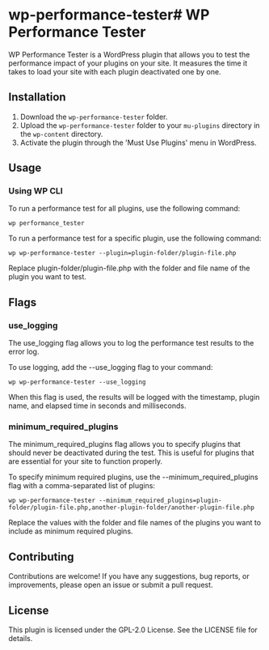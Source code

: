 # wp-performance-tester# WP Performance Tester

WP Performance Tester is a WordPress plugin that allows you to test the performance impact of your plugins on your site. It measures the time it takes to load your site with each plugin deactivated one by one.

## Installation

1. Download the `wp-performance-tester` folder.
2. Upload the `wp-performance-tester` folder to your `mu-plugins` directory in the `wp-content` directory.
3. Activate the plugin through the 'Must Use Plugins' menu in WordPress.

## Usage

### Using WP CLI

To run a performance test for all plugins, use the following command:

```
wp performance_tester
```

To run a performance test for a specific plugin, use the following command:

```
wp wp-performance-tester --plugin=plugin-folder/plugin-file.php
```

Replace plugin-folder/plugin-file.php with the folder and file name of the plugin you want to test.

## Flags
### use_logging
The use_logging flag allows you to log the performance test results to the error log.

To use logging, add the --use_logging flag to your command:

```
wp wp-performance-tester --use_logging
```

When this flag is used, the results will be logged with the timestamp, plugin name, and elapsed time in seconds and milliseconds.

### minimum_required_plugins
The minimum_required_plugins flag allows you to specify plugins that should never be deactivated during the test. This is useful for plugins that are essential for your site to function properly.

To specify minimum required plugins, use the --minimum_required_plugins flag with a comma-separated list of plugins:

```
wp wp-performance-tester --minimum_required_plugins=plugin-folder/plugin-file.php,another-plugin-folder/another-plugin-file.php
```

Replace the values with the folder and file names of the plugins you want to include as minimum required plugins.

## Contributing
Contributions are welcome! If you have any suggestions, bug reports, or improvements, please open an issue or submit a pull request.

## License
This plugin is licensed under the GPL-2.0 License. See the LICENSE file for details.
